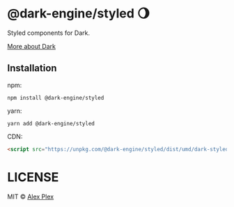 # @dark-engine/styled 🌖

Styled components for Dark.

[More about Dark](https://github.com/atellmer/dark)

## Installation
npm:
```
npm install @dark-engine/styled
```

yarn:
```
yarn add @dark-engine/styled
```

CDN:
```html
<script src="https://unpkg.com/@dark-engine/styled/dist/umd/dark-styled.production.min.js"></script>
```

# LICENSE

MIT © [Alex Plex](https://github.com/atellmer)

